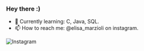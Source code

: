 ### Hey there :)


- 🌱 Currently learning: C, Java, SQL.
- 📫 How to reach me: @elisa_marzioli on instagram.

![Instagram](https://img.shields.io/badge/Instagram-#E4405F?style=for-the-badge&logo=Instagram&logoColor=white)
